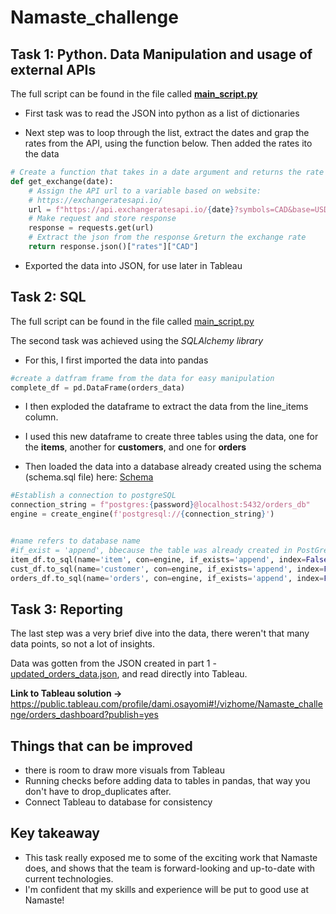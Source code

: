 # Namaste_challenge

## Task 1: Python. Data Manipulation and usage of external APIs

The full script can be found in  the file called [**main_script.py**](main_script.py)

- First task was to read the JSON into python as a list of dictionaries

- Next step was to loop through the list, extract the dates and grap the rates from the API, using the function below. Then added the rates ito the data
```python
# Create a function that takes in a date argument and returns the rate for that day
def get_exchange(date):
    # Assign the API url to a variable based on website: 
    # https://exchangeratesapi.io/
    url = f"https://api.exchangeratesapi.io/{date}?symbols=CAD&base=USD"
    # Make request and store response
    response = requests.get(url)
    # Extract the json from the response &return the exchange rate
    return response.json()["rates"]["CAD"]
```

- Exported the data into JSON, for use later in Tableau


## Task 2: SQL
The full script can be found in  the file called [main_script.py](main_script.py)

The second task was achieved using the *SQLAlchemy library* 

- For this, I first imported the data into pandas
```python
#create a datfram frame from the data for easy manipulation
complete_df = pd.DataFrame(orders_data)
```

- I then exploded the dataframe to extract the data from the line_items column.

- I used this new dataframe to create three tables using the data, one for the **items**, another for **customers**, and one for **orders**
 
 - Then loaded the data into a database already created using the schema (schema.sql file) here: [Schema](schema.sql)
```python
#Establish a connection to postgreSQL
connection_string = f"postgres:{password}@localhost:5432/orders_db"
engine = create_engine(f'postgresql://{connection_string}')


#name refers to database name
#if_exist = 'append', bbecause the table was already created in PostGres using PgAdmin
item_df.to_sql(name='item', con=engine, if_exists='append', index=False)
cust_df.to_sql(name='customer', con=engine, if_exists='append', index=False)
orders_df.to_sql(name='orders', con=engine, if_exists='append', index=False)
```

## Task 3: Reporting
The last step was a very brief dive into the data, there weren't that many data points, so not a lot of insights. 

Data was gotten from the JSON created in part 1 - [updated_orders_data.json](output/updated_orders_data), and read directly into Tableau.

**Link to Tableau solution ->** <https://public.tableau.com/profile/dami.osayomi#!/vizhome/Namaste_challenge/orders_dashboard?publish=yes>


## Things that can be improved
- there is room to draw more visuals from Tableau
- Running checks before adding data to tables in pandas, that way you don't have to drop_duplicates after.
- Connect Tableau to database for consistency

## Key takeaway

- This task really exposed me to some of the exciting work that Namaste does, and shows that the team is forward-looking and up-to-date with current technologies.
- I'm confident that my skills and experience will be put to good use at Namaste!

